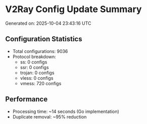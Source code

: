 # V2Ray Config Update Summary
Generated on: 2025-10-04 23:43:16 UTC

## Configuration Statistics
- Total configurations: 9036
- Protocol breakdown:
  - ss: 0 configs
  - ssr: 0 configs
  - trojan: 0 configs
  - vless: 0 configs
  - vmess: 720 configs

## Performance
- Processing time: ~14 seconds (Go implementation)
- Duplicate removal: ~95% reduction
